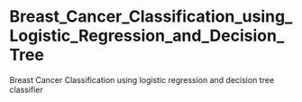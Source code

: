 # Breast_Cancer_Classification_using_Logistic_Regression_and_Decision_Tree
Breast Cancer Classification using logistic regression and decision tree classifier
